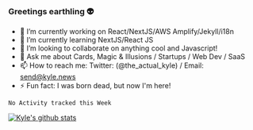 ### Greetings earthling 👽

- 🔭 I’m currently working on React/NextJS/AWS Amplify/Jekyll/i18n
- 🌱 I’m currently learning NextJS/React JS
- 👯 I’m looking to collaborate on anything cool and Javascript!
- 💬 Ask me about Cards, Magic & Illusions / Startups / Web Dev / SaaS
- 📫 How to reach me: Twitter: (@the_actual_kyle) / Email: send@kyle.news
- ⚡ Fun fact: I was born dead, but now I'm here! 

<!--START_SECTION:waka-->
```text
No Activity tracked this Week
```
<!--END_SECTION:waka-->

[![Kyle's github stats](https://github-readme-stats.vercel.app/api?username=kylekirkby&show_icons=true&theme=dark)](https://github.com/kylekirkby)
